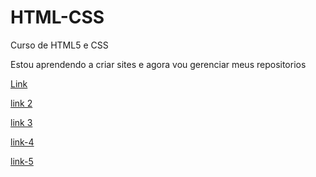 # HTML-CSS
 Curso de HTML5 e CSS

 Estou aprendendo a criar sites e agora vou gerenciar meus repositorios

<a href="Exercicios/EX 027/mq002/index.html">Link</a>

<a href="Exercicios/EX 027/mq005/index.html">link 2 </a>

<a href="Projetos/menuburguer.html">link 3</a>

<a href="Projetos/loginprop/index.html"> link-4 </a>

<a href="Projetos/login/paglogin.html" > link-5 </a>